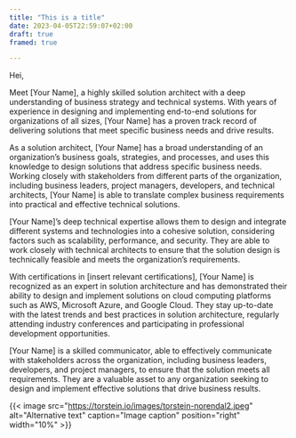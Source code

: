 ```yaml
---
title: "This is a title"
date: 2023-04-05T22:59:07+02:00
draft: true
framed: true

---
```



Hei, 

Meet [Your Name], a highly skilled solution architect with a deep understanding of business strategy and technical systems. With years of experience in designing and implementing end-to-end solutions for organizations of all sizes, [Your Name] has a proven track record of delivering solutions that meet specific business needs and drive results.

As a solution architect, [Your Name] has a broad understanding of an organization’s business goals, strategies, and processes, and uses this knowledge to design solutions that address specific business needs. Working closely with stakeholders from different parts of the organization, including business leaders, project managers, developers, and technical architects, [Your Name] is able to translate complex business requirements into practical and effective technical solutions.

[Your Name]’s deep technical expertise allows them to design and integrate different systems and technologies into a cohesive solution, considering factors such as scalability, performance, and security. They are able to work closely with technical architects to ensure that the solution design is technically feasible and meets the organization’s requirements.

With certifications in [insert relevant certifications], [Your Name] is recognized as an expert in solution architecture and has demonstrated their ability to design and implement solutions on cloud computing platforms such as AWS, Microsoft Azure, and Google Cloud. They stay up-to-date with the latest trends and best practices in solution architecture, regularly attending industry conferences and participating in professional development opportunities.

[Your Name] is a skilled communicator, able to effectively communicate with stakeholders across the organization, including business leaders, developers, and project managers, to ensure that the solution meets all requirements. They are a valuable asset to any organization seeking to design and implement effective solutions that drive business results.

{{< image src="https://torstein.io/images/torstein-norendal2.jpeg" alt="Alternative text" caption="Image caption" position="right" width="10%" >}}
